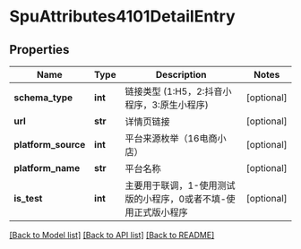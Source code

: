 # SpuAttributes4101DetailEntry

## Properties
Name | Type | Description | Notes
------------ | ------------- | ------------- | -------------
**schema_type** | **int** | 链接类型 (1:H5，2:抖音小程序，3:原生小程序) | [optional] 
**url** | **str** | 详情页链接 | [optional] 
**platform_source** | **int** | 平台来源枚举（16电商小店） | [optional] 
**platform_name** | **str** | 平台名称 | [optional] 
**is_test** | **int** | 主要用于联调，1-使用测试版的小程序，0或者不填-使用正式版小程序 | [optional] 

[[Back to Model list]](../README.md#documentation-for-models) [[Back to API list]](../README.md#documentation-for-api-endpoints) [[Back to README]](../README.md)

